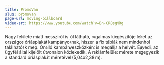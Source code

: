 ```yaml
---
title: PromoVan
slug: promovan
page-url: moving-billboard
video-src: https://www.youtube.com/watch?v=Bn-CR8sgNRg
---
```


Nagy felülete miatt messziről is jól látható, rugalmas kiegészítője lehet az országos óriásplakát kampányoknak, hiszen a fix táblák nem mindenhol találhatóak meg. Önálló kampányeszközként is megállja a helyét. Egyedi, az ügyfél által kijelölt útvonalon közlekedik. A reklámfelület mérete megegyezik a standard óriásplakát méretével (5,04x2,38 m).

